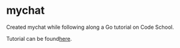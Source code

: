 # mychat

Created mychat while following along a Go tutorial on Code School.

Tutorial can be found[here](https://www.codeschool.com/screencasts/building-a-chat-application-with-go).